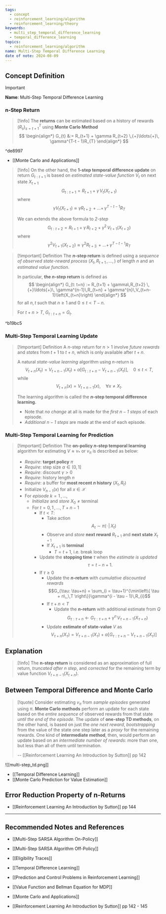 ```yaml
---
tags:
  - concept
  - reinforcement_learning/algorithm
  - reinforcement_learning/theory
keywords:
  - multi_step_temporal_difference_learning
  - temporal_difference_learning
topics:
  - reinforcement_learning/algorithm
name: Multi-Step Temporal Difference Learning
date of note: 2024-08-09
---
```


## Concept Definition

>[!important]
>**Name**: Multi-Step Temporal Difference Learning

### n-Step Return

>[!info]
>The **returns** can be estimated based on a history of rewards $(R_{s})_{s=t+1}^{T}$ using **Monte Carlo Method**
>$$
>\begin{align*}
>G_{t} &:= R_{t+1} + \gamma R_{t+2} \,{+}\ldots{+}\, \gamma^{T-t - 1}R_{T}  
\end{align*}
>$$

^de8997

- [[Monte Carlo and Applications]]

>[!info]
>On the other hand, the **$1$-step temporal difference update** on return $G_{t : t+1}$ is based on *estimated state-value function* $V_{t}$ on next state $X_{t+1}$
>$$
>G_{t: t+1} = R_{t+1} + \gamma\,V_{t}(X_{t+1})
>$$
>where
>$$
>\gamma V_{t}(X_{t+1}) \approx \gamma R_{t+2} \,{+}\ldots{+}\, \gamma^{T-t - 1}R_{T}  
>$$
>
>We can extends the above formula to *$2$-step*
>$$
>G_{t: t+2} = R_{t+1} + \gamma\,R_{t+2} + \gamma^2\,V_{t+1}(X_{t+2})
>$$
>where
>$$
>\gamma^2 V_{t+1}(X_{t+2}) \approx \gamma^2 R_{t+3} \,{+}\ldots{+}\, \gamma^{T-t - 1}R_{T}  
>$$


>[!important] Definition
>The **$n$-step return** is defined using a *sequence of observed state-reward process* $(X_{t}, R_{t+1} \,{,}\ldots{,}\,)$ of length $n$ and an *estimated value function*.
>
>In particular, **the $n$-step return** is defined as 
>$$
>\begin{align*}
> G_{t: t+n} := R_{t+1} + \gamma\,R_{t+2} \,{+}\ldots{+}\, \gamma^{n-1}\,R_{t+n} + \gamma^{n}\,V_{t+n-1}\left(X_{t+n}\right)
>\end{align*}
>$$
>for all $n,t$ such that $n \ge 1$ and $0 \le t< T-n.$
>
>For $t+n > T$, $G_{t: t+n} = G_{t}.$

^b19bc5

### Multi-Step Temporal Learning Update

>[!important] Definition
>A $n$-step return for $n > 1$ involve *future rewards* and *states* from $t+1$ to $t+n$, which is only available after $t+n$.
>
>A natural *state-value learning* algorithm using $n$-return is
>$$
>V_{t+n}(X_{t}) = V_{t+n-1}(X_{t}) + \alpha \left[ G_{t: t+n} - V_{t+n-1}(X_{t}) \right], \quad 0 \le t < T, 
>$$
>while 
>$$
>V_{t+n}(x) = V_{t+n-1}(x), \quad \forall x\neq X_{t}.
>$$
>
>The learning algorithm is called the **$n$-step temporal difference learning.**
>- Note that *no change* at all is made for the *first $n-1$ steps* of each episode. 
>- *Additional $n-1$ steps* are made at the end of each episode.

### Multi-Step Temporal Learning for Prediction

>[!important] Definition
>The **on-policy $n$-step temporal learning** algorithm for estimating $V \approx v_{*}$ or $v_{\pi}$ is described as below:
>- *Require*: **target policy** $\pi$
>- *Require*: step size $\alpha \in (0,1]$
>- *Require*: discount $\gamma >0$
>- *Require*: history length $n$
>- *Require*: a buffer for **most recent $n$ history** $(X_{t}, R_{t})$
>- Initialize $V_{n-1}(x)$ for all $x\in \mathcal{X}$
>- For *episode* $k= 1 \,{,}\ldots{,}\,$
>	- *Initialize* and *store* $X_{0} \neq \text{terminal}$
>	- For $t=0,\,1 \,{,}\ldots{,}\,T + n -1$
>		- If $t < T$:
>			- Take action $$A_{t} \sim \pi(\cdot\,|\,X_{t})$$
>			- Observe and *store* **next reward** $R_{t+1}$ and **next state** $X_{t+1}$
>			- If $X_{t+1}$ is **terminal**
>				- $T = t+1$, i.e. break loop
>		- Update the **stopping time** $\tau$ when the *estimate is updated* $$\tau = t - n + 1.$$
>		- If $\tau \ge 0$
>			- Update the **$n$-return** with *cumulative discounted rewards* $$G_{\tau: \tau+n} = \sum_{i = \tau+1}^{\min\left\{ \tau + n\,,\,T  \right\}}\gamma^{i - \tau - 1}\,R_{i}$$
>			- If $\tau + n < T$
>				- Update the **$n$-return** with additional estimate from $Q$ $$G_{\tau: \tau+n} \leftarrow G_{\tau: \tau+n} + \gamma^n\,V_{\tau+n-1}(X_{\tau + n})$$
>			- Update **estimate of state-value** $V$ as $$V_{\tau+n}(X_{\tau}) = V_{\tau+n-1}(X_{\tau}) + \alpha \left[ G_{\tau: \tau+n} - V_{\tau+n-1}(X_{\tau}) \right]$$ 



## Explanation

>[!info]
>The **n-step return** is considered as an approximation of full return, *truncated after $n$ step*, and *corrected* for the remaining term by value function $V_{t+n-1}(X_{t+n}).$



## Between Temporal Difference and Monte Carlo

>[!quote]
>Consider estimating $v_{\pi}$ from *sample episodes* generated using $\pi$. **Monte Carlo methods** perform an update for each state based on the *entire sequence* of observed rewards from that state *until the end of the episode*. The update of **one-step TD methods**, on the other hand, is based on just the *one next reward*, *bootstrapping* from the value of the state one step later as a *proxy* for the remaining rewards. One kind of **intermediate method**, then, would perform an update based on an *intermediate number of rewards*: more than one, but less than all of them until termination.
>
>-- [[Reinforcement Learning An Introduction by Sutton]] pp 142

![[multi-step_td.png]]

- [[Temporal Difference Learning]]
- [[Monte Carlo Prediction for Value Estimation]]

## Error Reduction Property of n-Returns


- [[Reinforcement Learning An Introduction by Sutton]] pp 144




-----------
##  Recommended Notes and References


- [[Multi-Step SARSA Algorithm On-Policy]]
- [[Multi-Step SARSA Algorithm Off-Policy]]
- [[Eligibility Traces]]

- [[Temporal Difference Learning]]




- [[Prediction and Control Problems in Reinforcement Learning]]
- [[Value Function and Bellman Equation for MDP]]
- [[Monte Carlo and Applications]]

- [[Reinforcement Learning An Introduction by Sutton]] pp 142 - 145